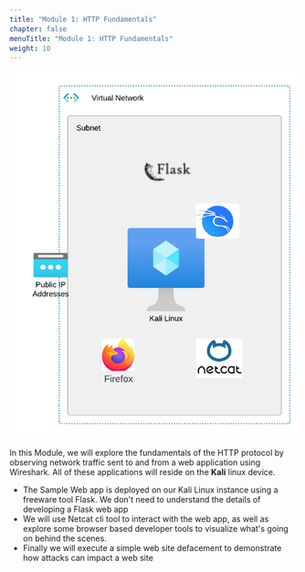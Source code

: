 ```yaml
---
title: "Module 1: HTTP Fundamentals"
chapter: false
menuTitle: "Module 1: HTTP Fundamentals"
weight: 10
---
```


![http env](http-env.png)

In this Module, we will explore the fundamentals of the HTTP protocol by observing network traffic sent to and from a web application using Wireshark.   All of these applications will reside on the **Kali** linux device.
- The Sample Web app is deployed on our Kali Linux instance using a freeware tool Flask.  We don't need to understand the details of developing a Flask web app
- We will use Netcat cli tool to interact with the web app, as well as explore some browser based developer tools to visualize what's going on behind the scenes.
- Finally we will execute a simple web site defacement to demonstrate how attacks can impact a web site







